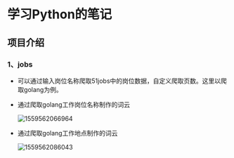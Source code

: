 # 学习Python的笔记

## 项目介绍

### 1、jobs

- 可以通过输入岗位名称爬取51jobs中的岗位数据，自定义爬取页数。这里以爬取golang为例。

- 通过爬取golang工作岗位名称制作的词云

  ![1559562066964](C:\Users\Administrator\AppData\Roaming\Typora\typora-user-images\1559562066964.png)
  

- 通过爬取golang工作地点制作的词云

  ![1559562086043](C:\Users\Administrator\AppData\Roaming\Typora\typora-user-images\1559562086043.png)
